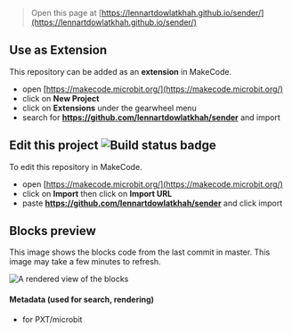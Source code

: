 
> Open this page at [https://lennartdowlatkhah.github.io/sender/](https://lennartdowlatkhah.github.io/sender/)

## Use as Extension

This repository can be added as an **extension** in MakeCode.

* open [https://makecode.microbit.org/](https://makecode.microbit.org/)
* click on **New Project**
* click on **Extensions** under the gearwheel menu
* search for **https://github.com/lennartdowlatkhah/sender** and import

## Edit this project ![Build status badge](https://github.com/lennartdowlatkhah/sender/workflows/MakeCode/badge.svg)

To edit this repository in MakeCode.

* open [https://makecode.microbit.org/](https://makecode.microbit.org/)
* click on **Import** then click on **Import URL**
* paste **https://github.com/lennartdowlatkhah/sender** and click import

## Blocks preview

This image shows the blocks code from the last commit in master.
This image may take a few minutes to refresh.

![A rendered view of the blocks](https://github.com/lennartdowlatkhah/sender/raw/master/.github/makecode/blocks.png)

#### Metadata (used for search, rendering)

* for PXT/microbit
<script src="https://makecode.com/gh-pages-embed.js"></script><script>makeCodeRender("{{ site.makecode.home_url }}", "{{ site.github.owner_name }}/{{ site.github.repository_name }}");</script>
